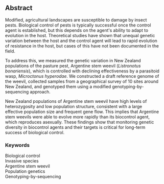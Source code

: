 ## Abstract

<!-- context and need for the work -->
Modified, agricultural landscapes are susceptible to damage by insect pests.
Biological control of pests is typically successful once the control agent is established, but this depends on the agent's ability to adapt to evolution in the host.
Theoretical studies have shown that unequal genetic variation between the host and the control agent will lead to rapid evolution of resistance in the host, but cases of this have not been documented in the field.

<!-- - approach and methods used -->

To address this, we measured the genetic variation in New Zealand populations of the pasture pest, Argentine stem weevil (*Listronotus bonariensis*), which is controlled with declining effectiveness by a parasitoid wasp, *Microctonus hyperodae*.
We constructed a draft reference genome of the weevil, collected samples from a geographical survey of 10 sites around New Zealand, and genotyped them using a modified genotyping-by-sequencing approach.

<!-- - main results (2-3 points) -->

New Zealand populations of Argentine stem weevil have high levels of heterozygosity and low population structure, consistent with a large effective population size and frequent gene flow.
This implies that Argentine stem weevils were able to evolve more rapidly than its biocontrol agent, which reproduces asexually. 
These findings show that monitoring genetic diversity in biocontrol agents and their targets is critical for long-term success of biological control.

<!-- ### Synthesis and applications

- wider implications and relevance to management or policy
 -->

### Keywords

Biological control  
Invasive species  
Argentine stem weevil  
Population genetics  
Genotyping-by-sequencing
<!-- Naughty weevils -->
